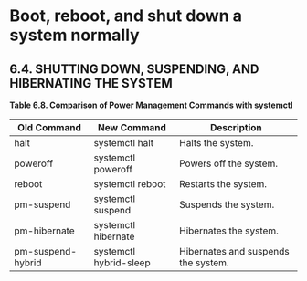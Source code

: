 # Boot, reboot, and shut down a system normally
## 6.4. SHUTTING DOWN, SUSPENDING, AND HIBERNATING THE SYSTEM
**Table 6.8. Comparison of Power Management Commands with systemctl**

| Old Command       	| New Command            	| Description                         	|
|-------------------	|------------------------	|-------------------------------------	|
| halt              	| systemctl halt         	| Halts the system.                   	|
| poweroff          	| systemctl poweroff     	| Powers off the system.              	|
| reboot            	| systemctl reboot       	| Restarts the system.                	|
| pm-suspend        	| systemctl suspend      	| Suspends the system.                	|
| pm-hibernate      	| systemctl hibernate    	| Hibernates the system.              	|
| pm-suspend-hybrid 	| systemctl hybrid-sleep 	| Hibernates and suspends the system. 	|
